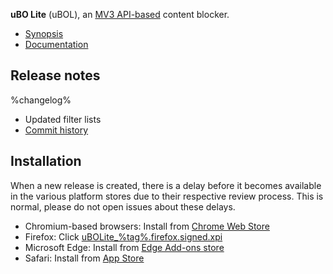 **uBO Lite** (uBOL), an [MV3 API-based](https://developer.chrome.com/docs/extensions/mv3/intro/) content blocker.

- [Synopsis](https://github.com/uBlockOrigin/uBOL-issues#readme)
- [Documentation](https://github.com/uBlockOrigin/uBOL-home/wiki)

## Release notes

%changelog%
- Updated filter lists
- [Commit history](https://github.com/uBlockOrigin/uBOL-home/commits/%tag%)

## Installation

When a new release is created, there is a delay before it becomes available in the various platform stores due to their respective review process. This is normal, please do not open issues about these delays.

- Chromium-based browsers: Install from [Chrome Web Store](https://chrome.google.com/webstore/detail/ddkjiahejlhfcafbddmgiahcphecmpfh)
- Firefox: Click [uBOLite_%tag%.firefox.signed.xpi](https://github.com/uBlockOrigin/uBOL-home/releases/download/%tag%/uBOLite_%tag%.firefox.signed.xpi)
- Microsoft Edge: Install from [Edge Add-ons store](https://microsoftedge.microsoft.com/addons/detail/ublock-origin-lite/cimighlppcgcoapaliogpjjdehbnofhn)
- Safari: Install from [App Store](https://apps.apple.com/us/app/ublock-origin-lite/id6745342698)
